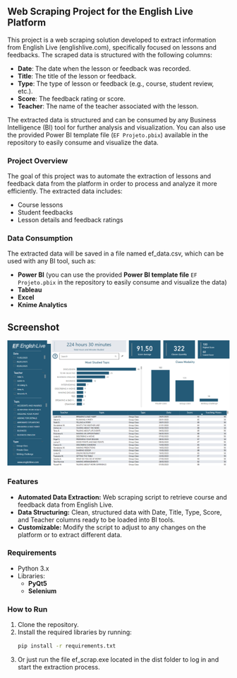 ## Web Scraping Project for the English Live Platform

This project is a web scraping solution developed to extract information from English Live (englishlive.com), specifically focused on lessons and feedbacks. The scraped data is structured with the following columns:

- **Date**: The date when the lesson or feedback was recorded.
- **Title**: The title of the lesson or feedback.
- **Type**: The type of lesson or feedback (e.g., course, student review, etc.).
- **Score**: The feedback rating or score.
- **Teacher**: The name of the teacher associated with the lesson.

The extracted data is structured and can be consumed by any Business Intelligence (BI) tool for further analysis and visualization. You can also use the provided Power BI template file (`EF Projeto.pbix`) available in the repository to easily consume and visualize the data.

### Project Overview
The goal of this project was to automate the extraction of lessons and feedback data from the platform in order to process and analyze it more efficiently. The extracted data includes:

- Course lessons
- Student feedbacks
- Lesson details and feedback ratings

### Data Consumption
The extracted data will be saved in a file named ef_data.csv, which can be used with any BI tool, such as:

- **Power BI** (you can use the provided **Power BI template file** `EF Projeto.pbix` in the repository to easily consume and visualize the data)
- **Tableau**
- **Excel**
- **Knime Analytics**

## Screenshot

![Report Screenshot](https://raw.githubusercontent.com/diegobritom/english_live_project/main/report.png)

### Features
- **Automated Data Extraction:** Web scraping script to retrieve course and feedback data from English Live.
- **Data Structuring:** Clean, structured data with Date, Title, Type, Score, and Teacher columns ready to be loaded into BI tools.
- **Customizable:** Modify the script to adjust to any changes on the platform or to extract different data.


### Requirements
- Python 3.x
- Libraries:
  - **PyQt5**
  - **Selenium**

### How to Run
1. Clone the repository.
2. Install the required libraries by running:
   ```bash
   pip install -r requirements.txt
3. Or just run the file ef_scrap.exe located in the dist folder to log in and start the extraction process.
